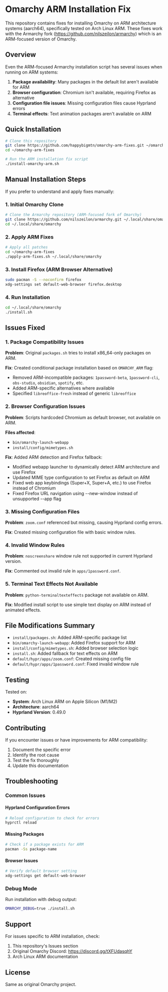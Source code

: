 # Omarchy ARM Installation Fix

This repository contains fixes for installing Omarchy on ARM architecture systems (aarch64), specifically tested on Arch Linux ARM. These fixes work with the Armarchy fork (https://github.com/nilszeilon/armarchy) which is an ARM-focused version of Omarchy.

## Overview

Even the ARM-focused Armarchy installation script has several issues when running on ARM systems:

1. **Package availability**: Many packages in the default list aren't available for ARM
2. **Browser configuration**: Chromium isn't available, requiring Firefox as alternative
3. **Configuration file issues**: Missing configuration files cause Hyprland errors
4. **Terminal effects**: Text animation packages aren't available on ARM

## Quick Installation

```bash
# Clone this repository
git clone https://github.com/happybigmtn/omarchy-arm-fixes.git ~/omarchy-arm-fixes
cd ~/omarchy-arm-fixes

# Run the ARM installation fix script
./install-omarchy-arm.sh
```

## Manual Installation Steps

If you prefer to understand and apply fixes manually:

### 1. Initial Omarchy Clone

```bash
# Clone the Armarchy repository (ARM-focused fork of Omarchy)
git clone https://github.com/nilszeilon/armarchy.git ~/.local/share/omarchy
cd ~/.local/share/omarchy
```

### 2. Apply ARM Fixes

```bash
# Apply all patches
cd ~/omarchy-arm-fixes
./apply-arm-fixes.sh ~/.local/share/omarchy
```

### 3. Install Firefox (ARM Browser Alternative)

```bash
sudo pacman -S --noconfirm firefox
xdg-settings set default-web-browser firefox.desktop
```

### 4. Run Installation

```bash
cd ~/.local/share/omarchy
./install.sh
```

## Issues Fixed

### 1. Package Compatibility Issues

**Problem**: Original `packages.sh` tries to install x86_64-only packages on ARM.

**Fix**: Created conditional package installation based on `OMARCHY_ARM` flag:
- Removed ARM-incompatible packages: `1password-beta`, `1password-cli`, `obs-studio`, `obsidian`, `spotify`, etc.
- Added ARM-specific alternatives where available
- Specified `libreoffice-fresh` instead of generic `libreoffice`

### 2. Browser Configuration Issues

**Problem**: Scripts hardcoded Chromium as default browser, not available on ARM.

**Files affected**:
- `bin/omarchy-launch-webapp`
- `install/config/mimetypes.sh`

**Fix**: Added ARM detection and Firefox fallback:
- Modified webapp launcher to dynamically detect ARM architecture and use Firefox
- Updated MIME type configuration to set Firefox as default on ARM
- Fixed web app keybindings (Super+X, Super+A, etc.) to use Firefox instead of Chromium
- Fixed Firefox URL navigation using --new-window instead of unsupported --app flag

### 3. Missing Configuration Files

**Problem**: `zoom.conf` referenced but missing, causing Hyprland config errors.

**Fix**: Created missing configuration file with basic window rules.

### 4. Invalid Window Rules

**Problem**: `noscreenshare` window rule not supported in current Hyprland version.

**Fix**: Commented out invalid rule in `apps/1password.conf`.

### 5. Terminal Text Effects Not Available

**Problem**: `python-terminaltexteffects` package not available on ARM.

**Fix**: Modified install script to use simple text display on ARM instead of animated effects.

## File Modifications Summary

- `install/packages.sh`: Added ARM-specific package list
- `bin/omarchy-launch-webapp`: Added Firefox support for ARM
- `install/config/mimetypes.sh`: Added browser selection logic
- `install.sh`: Added fallback for text effects on ARM
- `default/hypr/apps/zoom.conf`: Created missing config file
- `default/hypr/apps/1password.conf`: Fixed invalid window rule

## Testing

Tested on:
- **System**: Arch Linux ARM on Apple Silicon (M1/M2)
- **Architecture**: aarch64
- **Hyprland Version**: 0.49.0

## Contributing

If you encounter issues or have improvements for ARM compatibility:

1. Document the specific error
2. Identify the root cause
3. Test the fix thoroughly
4. Update this documentation

## Troubleshooting

### Common Issues

#### Hyprland Configuration Errors
```bash
# Reload configuration to check for errors
hyprctl reload
```

#### Missing Packages
```bash
# Check if a package exists for ARM
pacman -Ss package-name
```

#### Browser Issues
```bash
# Verify default browser setting
xdg-settings get default-web-browser
```

### Debug Mode

Run installation with debug output:
```bash
OMARCHY_DEBUG=true ./install.sh
```

## Support

For issues specific to ARM installation, check:
1. This repository's Issues section
2. Original Omarchy Discord: https://discord.gg/tXFUdasqhY
3. Arch Linux ARM documentation

## License

Same as original Omarchy project.
